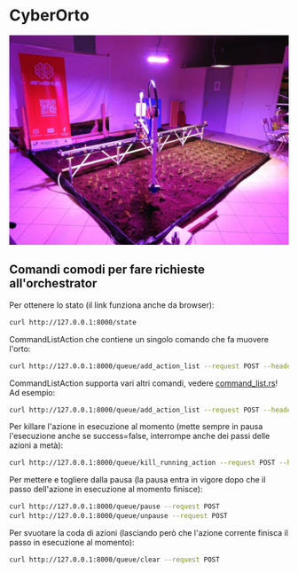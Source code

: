 # CyberOrto

![photo of CyberOrto](cyberorto%20foto.jpg)

## Comandi comodi per fare richieste all'orchestrator

Per ottenere lo stato (il link funziona anche da browser):

```sh
curl http://127.0.0.1:8000/state
```

CommandListAction che contiene un singolo comando che fa muovere l'orto:

```sh
curl http://127.0.0.1:8000/queue/add_action_list --request POST --header 'Content-Type: application/json' --data '[{"Move": {"x": 1, "y": 0.5, "z": -0.6}}]'
```

CommandListAction supporta vari altri comandi, vedere [command_list.rs](./orchestrator/src/action/command_list.rs)! Ad esempio:

```sh
curl http://127.0.0.1:8000/queue/add_action_list --request POST --header 'Content-Type: application/json' --data '["ToggleLed", {"WaterCooldown": {"secs": 5,"nanos": 0}}, "Reset"]'
```

Per killare l'azione in esecuzione al momento (mette sempre in pausa l'esecuzione anche se success=false, interrompe anche dei passi delle azioni a metà):

```sh
curl http://127.0.0.1:8000/queue/kill_running_action --request POST --header 'Content-Type: application/json' --data '{"action_id": 96, "keep_in_queue": false}'
```

Per mettere e togliere dalla pausa (la pausa entra in vigore dopo che il passo dell'azione in esecuzione al momento finisce):

```sh
curl http://127.0.0.1:8000/queue/pause --request POST
curl http://127.0.0.1:8000/queue/unpause --request POST
```

Per svuotare la coda di azioni (lasciando però che l'azione corrente finisca il passo in esecuzione al momento):

```sh
curl http://127.0.0.1:8000/queue/clear --request POST
```
